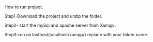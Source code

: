 How to run project.

Step1-Download the project and unzip the folder.

Step2- start the mySql and apache server from Xampp .

Step3-run on losthost(localhost/xampp/) replace with your folder name.

